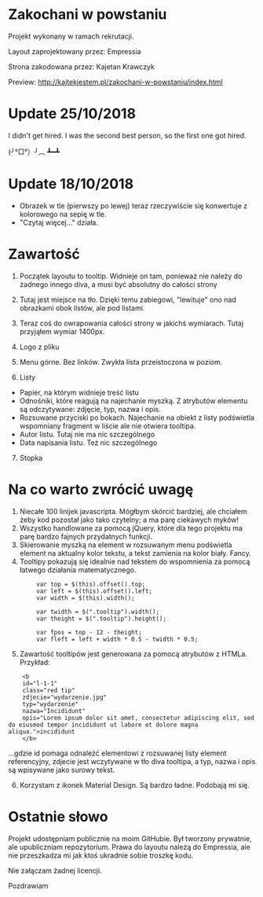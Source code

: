 # Zakochani w powstaniu

Projekt wykonany w ramach rekrutacji.

Layout zaprojektowany przez: Empressia

Strona zakodowana przez: Kajetan Krawczyk

Preview: http://kajtekjestem.pl/zakochani-w-powstaniu/index.html

# Update 25/10/2018
I didn't get hired. I was the second best person, so the first one got hired.

(╯°□°）╯︵ ┻━┻


# Update 18/10/2018
* Obrazek w tle (pierwszy po lewej) teraz rzeczywiście się konwertuje z kolorowego na sepię w tle.
* "Czytaj więcej..." działa.


# Zawartość
1. Początek layoutu to tooltip. Widnieje on tam, ponieważ nie należy do żadnego innego diva, a musi być absolutny do całości strony

2. Tutaj jest miejsce na tło. Dzięki temu zabiegowi, "lewituje" ono nad obrazkami obok listów, ale pod listami.

3. Teraz coś do owrapowania całości strony w jakichś wymiarach. Tutaj przyjąłem wymiar 1400px.

4. Logo z pliku

5. Menu górne. Bez linków. Zwykła lista przeistoczona w poziom.

6. Listy
- Papier, na którym widnieje treść listu
- Odnośniki, które reagują na najechanie myszką. Z atrybutów elementu są odczytywane: zdjęcie, typ, nazwa i opis.
- Rozsuwane przyciski po bokach. Najechanie na obiekt z listy podświetla wspomniany fragment w liście ale nie otwiera tooltipa.
- Autor listu. Tutaj nie ma nic szczególnego
- Data napisania listu. Też nic szczególnego

7. Stopka


# Na co warto zwrócić uwagę
1. Niecałe 100 linijek javascripta. Mógłbym skórcić bardziej, ale chciałem żeby kod pozostał jako tako czytelny; a ma parę ciekawych myków!
2. Wszystko handlowane za pomocą jQuery, które dla tego projektu ma parę bardzo fajnych przydatnych funkcji.
3. Skierowanie myszką na element w rozsuwanym menu podświetla element na aktualny kolor tekstu, a tekst zamienia na kolor biały. Fancy.
4. Tooltipy pokazują się idealnie nad tekstem do wspomnienia za pomocą łatwego działania matematycznego. 
```
        var top = $(this).offset().top;
        var left = $(this).offset().left;
        var width = $(this).width();

        var twidth = $(".tooltip").width();
        var theight = $(".tooltip").height();

        var fpos = top - 12 - theight;
        var fleft = left + width * 0.5 - twidth * 0.5;
```
5. Zawartość tooltipów jest generowana za pomocą atrybutów z HTMLa. Przykład:
```
    <b
    id="l-1-1"
    class="red tip"
    zdjecie="wydarzenie.jpg"
    typ="wydarzenie"
    nazwa="Incididunt"
    opis="Lorem ipsum dolor sit amet, consectetur adipiscing elit, sed do eiusmod tempor incididunt ut labore et dolore magna aliqua.">incididunt
    </b>
```
...gdzie id pomaga odnaleźć elementowi z rozsuwanej listy element referencyjny, zdjecie jest wczytywane w tło diva tooltipa, a typ, nazwa i opis są wpisywane jako surowy tekst.

6. Korzystam z ikonek Material Design. Są bardzo ładne. Podobają mi się.


# Ostatnie słowo
Projekt udostępniam publicznie na moim GitHubie. Był tworzony prywatnie, ale upubliczniam repozytorium. Prawa do layoutu należą do Empressia, ale nie przeszkadza mi jak ktoś ukradnie sobie troszkę kodu.

Nie załączam żadnej licencji.

Pozdrawiam
